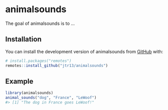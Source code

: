 
<!-- README.md is generated from README.Rmd. Please edit that file -->

# animalsounds

<!-- badges: start -->

<!-- badges: end -->

The goal of animalsounds is to …

## Installation

You can install the development version of animalsounds from
[GitHub](https://github.com/) with:

``` r
# install.packages("remotes")
remotes::install_github("jtr13/animalsounds")
```

## Example

``` r
library(animalsounds)
animal_sounds("dog", "France", "LeWoof")
#> [1] "The dog in France goes LeWoof!"
```
